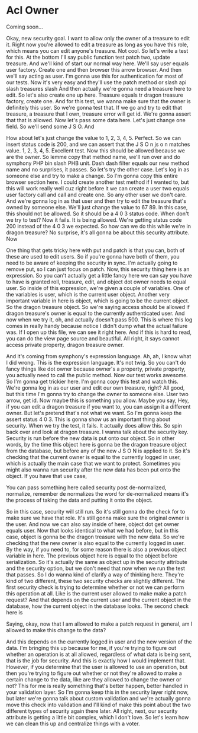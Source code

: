 # Acl Owner

Coming soon...

Okay, new security goal. I want to allow only the owner of a treasure to edit it. Right now you're allowed to edit a treasure as long as you have this role, which means you can edit anyone's treasure. Not cool. So let's write a test for this. At the bottom I'll say public function test patch two, update treasure. And we'll kind of start our normal way here. We'll say user equals user factory. Create one and then browser this arrow browser. And then we'll say acting as user. I'm gonna use this for authentication for most of our tests. Now it's very easy and they'll use the patch method or slash api slash treasures slash And then actually we're gonna need a treasure here to edit. So let's also create one up here. Treasure equals tr dragon treasure factory, create one. And for this test, we wanna make sure that the owner is definitely this user. So we're gonna test that. If we go and try to edit that treasure, a treasure that I own, treasure error will get id. We're gonna assert that that is allowed. Now let's pass some data here. Let's just change one field. So we'll send some J S O. And

How about let's just change the value to 1, 2, 3, 4, 5. Perfect. So we can insert status code is 200, and we can assert that the J S O n js o n matches value. 1, 2, 3, 4, 5. Excellent test. Now this should be allowed because we are the owner. So lemme copy that method name, we'll run over and do symphony PHP bin slash PHB unit. Dash dash filter equals our new method name and no surprises, it passes. So let's try the other case. Let's log in as someone else and try to make a change. So I'm gonna copy this entire browser section here. I could create another test method if I wanted to, but this will work really well cuz right before it we can create a user two equals user factory call and call and create one. So any other user we don't care. And we're gonna log in as that user and then try to edit the treasure that's owned by someone else. We'll just change the value to 67 89. In this case, this should not be allowed. So it should be a 4 0 3 status code. When don't we try to test? Now it fails. It is being allowed. We're getting status code 200 instead of the 4 0 3 we expected. So how can we do this while we're in dragon treasure? No surprise, it's all gonna be about this security attribute. Now

One thing that gets tricky here with put and patch is that you can, both of these are used to edit users. So if you're gonna have both of them, you need to be aware of keeping the security in sync. I'm actually going to remove put, so I can just focus on patch. Now, this security thing here is an expression. So you can't actually get a little fancy here we can say you have to have is granted roll, treasure, edit, and object dot owner needs to equal user. So inside of this expression, we're given a couple of variables. One of the variables is user, which is the current user object. Another very important variable in here is object, which is going to be the current object. So the dragon treasure object. So we're saying access should be allowed if dragon treasure's owner is equal to the currently authenticated user. And now when we try it, oh, and actually doesn't pass 500. This is where this log comes in really handy because notice I didn't dump what the actual failure was. If I open up this file, we can see it right here. And if this is hard to read, you can do the view page source and beautiful. All right, it says cannot access private property, dragon treasure owner.

And it's coming from symphony's expression language. Ah, ah, I know what I did wrong. This is the expression language. It's not twig. So you can't do fancy things like dot owner because owner's a property, private property, you actually need to call the public method. Now our test works awesome. So I'm gonna get trickier here. I'm gonna copy this test and watch this. We're gonna log in as our user and edit our own treasure, right? All good, but this time I'm gonna try to change the owner to someone else. User two arrow, get id. Now maybe this is something you allow. Maybe you say, Hey, if you can edit a dragon treasure if you want to, you can assign it a different owner. But let's pretend that's not what we want. So I'm gonna keep the assert status 4 0 3. This is gonna show us an important thing about security. When we try the test, it fails. It actually does allow this. So spin back over and look at dragon treasure. I wanna talk about the security key. Security is run before the new data is put onto our object. So in other words, by the time this object here is gonna be the dragon treasure object from the database, but before any of the new J S O N is applied to it. So it's checking that the current owner is equal to the currently logged in user, which is actually the main case that we want to protect. Sometimes you might also wanna run security after the new data has been put onto the object. If you have that use case,

You can pass something here called security post de-normalized, normalize, remember de normalizes the word for de-normalized means it's the process of taking the data and putting it onto the object.

So in this case, security will still run. So it's still gonna do the check for to make sure we have that role. It's still gonna make sure the original owner is the user. And now we can also say inside of here, object dot get owner equals user. Now that looks identical to what we had before, but in this case, object is gonna be the dragon treasure with the new data. So we're checking that the new owner is also equal to the currently logged in user. By the way, if you need to, for some reason there is also a previous object variable in here. The previous object here is equal to the object before serialization. So it's actually the same as object up in the security attribute and the security option, but we don't need that now when we run the test that passes. So I do wanna kind of clarify a way of thinking here. They're kind of two different, these two security checks are slightly different. The first security check is trying to determine whether or not we can perform this operation at all. Like is the current user allowed to make make a patch request? And that depends on the current user and the current object in the database, how the current object in the database looks. The second check here is

Saying, okay, now that I am allowed to make a patch request in general, am I allowed to make this change to the data?

And this depends on the currently logged in user and the new version of the data. I'm bringing this up because for me, if you're trying to figure out whether an operation is at all allowed, regardless of what data is being sent, that is the job for security. And this is exactly how I would implement that. However, if you determine that the user is allowed to use an operation, but then you're trying to figure out whether or not they're allowed to make a certain change to the data, like are they allowed to change the owner or not? This for me is really something that's better happen, better handled in your validation layer. So I'm gonna keep this in the security layer right now, but later we're gonna talk about custom validation and we're actually gonna move this check into validation and I'll kind of make this point about the two different types of security again there later. All right, next, our security attribute is getting a little bit complex, which I don't love. So let's learn how we can clean this up and centralize things with a voter.